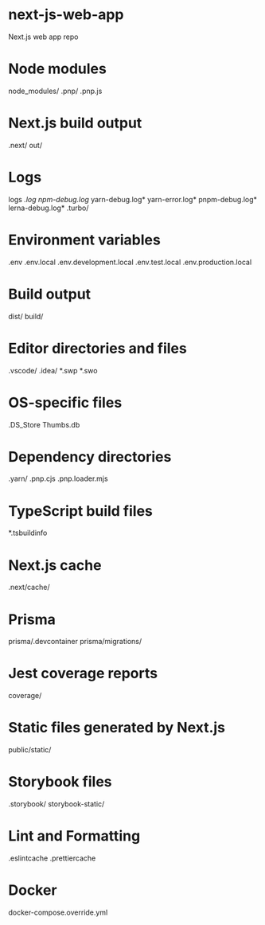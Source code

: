 # next-js-web-app
Next.js web app repo
# Node modules
node_modules/
.pnp/
.pnp.js

# Next.js build output
.next/
out/

# Logs
logs
*.log
npm-debug.log*
yarn-debug.log*
yarn-error.log*
pnpm-debug.log*
lerna-debug.log*
.turbo/

# Environment variables
.env
.env.local
.env.development.local
.env.test.local
.env.production.local

# Build output
dist/
build/

# Editor directories and files
.vscode/
.idea/
*.swp
*.swo

# OS-specific files
.DS_Store
Thumbs.db

# Dependency directories
.yarn/
.pnp.cjs
.pnp.loader.mjs

# TypeScript build files
*.tsbuildinfo

# Next.js cache
.next/cache/

# Prisma
prisma/.devcontainer
prisma/migrations/

# Jest coverage reports
coverage/

# Static files generated by Next.js
public/static/

# Storybook files
.storybook/
storybook-static/

# Lint and Formatting
.eslintcache
.prettiercache

# Docker
docker-compose.override.yml
